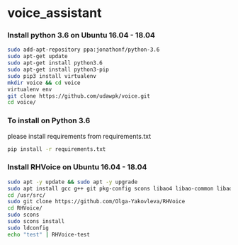 # voice_assistant
### Install python 3.6 on Ubuntu 16.04 - 18.04
```bash
sudo add-apt-repository ppa:jonathonf/python-3.6
sudo apt-get update
sudo apt-get install python3.6
sudo apt-get install python3-pip
sudo pip3 install virtualenv
mkdir voice && cd voice
virtualenv env
git clone https://github.com/udawpk/voice.git
cd voice/
```
### To install on Python 3.6 
please install requirements from requirements.txt
```bash
pip install -r requirements.txt
```

### Install RHVoice on Ubuntu 16.04 - 18.04
```bash
sudo apt -y update && sudo apt -y upgrade
sudo apt install gcc g++ git pkg-config scons libao4 libao-common libao-dev
cd /usr/src/
sudo git clone https://github.com/Olga-Yakovleva/RHVoice
cd RHVoice/
sudo scons
sudo scons install
sudo ldconfig
echo "test" | RHVoice-test
```

